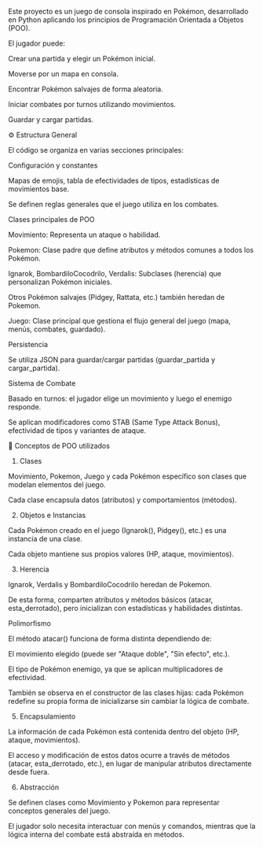 Este proyecto es un juego de consola inspirado en Pokémon, desarrollado en Python aplicando los principios de Programación Orientada a Objetos (POO).

El jugador puede:

Crear una partida y elegir un Pokémon inicial.

Moverse por un mapa en consola.

Encontrar Pokémon salvajes de forma aleatoria.

Iniciar combates por turnos utilizando movimientos.

Guardar y cargar partidas.

⚙️ Estructura General

El código se organiza en varias secciones principales:

Configuración y constantes

Mapas de emojis, tabla de efectividades de tipos, estadísticas de movimientos base.

Se definen reglas generales que el juego utiliza en los combates.

Clases principales de POO

Movimiento: Representa un ataque o habilidad.

Pokemon: Clase padre que define atributos y métodos comunes a todos los Pokémon.

Ignarok, BombardiloCocodrilo, Verdalis: Subclases (herencia) que personalizan Pokémon iniciales.

Otros Pokémon salvajes (Pidgey, Rattata, etc.) también heredan de Pokemon.

Juego: Clase principal que gestiona el flujo general del juego (mapa, menús, combates, guardado).

Persistencia

Se utiliza JSON para guardar/cargar partidas (guardar_partida y cargar_partida).

Sistema de Combate

Basado en turnos: el jugador elige un movimiento y luego el enemigo responde.

Se aplican modificadores como STAB (Same Type Attack Bonus), efectividad de tipos y variantes de ataque.

🧩 Conceptos de POO utilizados
1. Clases

Movimiento, Pokemon, Juego y cada Pokémon específico son clases que modelan elementos del juego.

Cada clase encapsula datos (atributos) y comportamientos (métodos).

2. Objetos e Instancias

Cada Pokémon creado en el juego (Ignarok(), Pidgey(), etc.) es una instancia de una clase.

Cada objeto mantiene sus propios valores (HP, ataque, movimientos).

3. Herencia

Ignarok, Verdalis y BombardiloCocodrilo heredan de Pokemon.

De esta forma, comparten atributos y métodos básicos (atacar, esta_derrotado), pero inicializan con estadísticas y habilidades distintas.

Polimorfismo

El método atacar() funciona de forma distinta dependiendo de:

El movimiento elegido (puede ser "Ataque doble", "Sin efecto", etc.).

El tipo de Pokémon enemigo, ya que se aplican multiplicadores de efectividad.

También se observa en el constructor de las clases hijas: cada Pokémon redefine su propia forma de inicializarse sin cambiar la lógica de combate.

5. Encapsulamiento

La información de cada Pokémon está contenida dentro del objeto (HP, ataque, movimientos).

El acceso y modificación de estos datos ocurre a través de métodos (atacar, esta_derrotado, etc.), en lugar de manipular atributos directamente desde fuera.

6. Abstracción

Se definen clases como Movimiento y Pokemon para representar conceptos generales del juego.

El jugador solo necesita interactuar con menús y comandos, mientras que la lógica interna del combate está abstraída en métodos.
